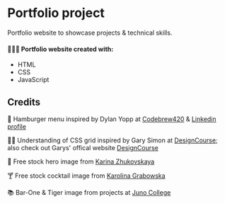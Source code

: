 # Portfolio project
Portfolio website to showcase projects & technical skills. 
#### 👩🏾‍💻 Portfolio website created with:
* HTML
* CSS
* JavaScript 

## Credits
🍔 Hamburger menu inspired by Dylan Yopp at [Codebrew420](https://www.youtube.com/@codebrew420/featured) & [Linkedin profile](https://www.linkedin.com/in/dylan-yopp/)

🧑‍🏫 Understanding of CSS grid inspired by Gary Simon at [DesignCourse](https://www.youtube.com/@DesignCourse); also check out Garys' offical website [DesignCourse](https://designcourse.com/)

📸 Free stock hero image from [Karina Zhukovskaya](https://www.pexels.com/@karina-zhukovskaya/)

🍸 Free stock cocktail image from [Karolina Grabowska](https://www.pexels.com/@karolina-grabowska/)

📚 Bar-One & Tiger image from projects at [Juno College](https://junocollege.com/)


